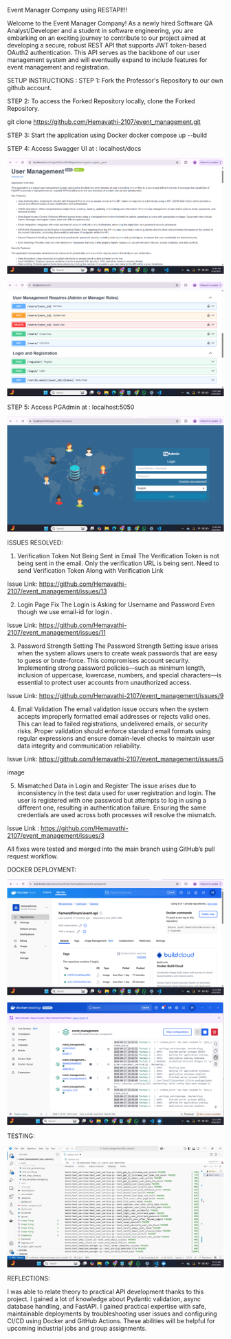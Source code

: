 Event Manager Company using RESTAPI!!!

Welcome to the Event Manager Company! As a newly hired Software QA Analyst/Developer and a student in software engineering, you are embarking on an exciting journey to contribute to our project aimed at developing a secure, robust REST API that supports JWT token-based OAuth2 authentication. This API serves as the backbone of our user management system and will eventually expand to include features for event management and registration.

SETUP INSTRUCTIONS :
STEP 1: Fork the Professor's Repository to our own github account.

STEP 2: To access the Forked Repository locally, clone the Forked Repository.

 git clone https://github.com/Hemavathi-2107/event_management.git

STEP 3: Start the application using Docker
 docker compose up --build

STEP 4: Access Swagger UI at : localhost/docs

![alt text](image.png)

![alt text](image-1.png)

STEP 5: Access PGAdmin at : localhost:5050

![alt text](image-2.png)


ISSUES RESOLVED:

1. Verification Token Not Being Sent in Email
The Verification Token is not being sent in the email. Only the verification URL is being sent. Need to send Verification Token Along with Verification Link

Issue Link: https://github.com/Hemavathi-2107/event_management/issues/13

2. Login Page Fix
The Login is Asking for Username and Password Even though we use email-id for login .

Issue Link: https://github.com/Hemavathi-2107/event_management/issues/11

3. Password Strength Setting
The Password Strength Setting issue arises when the system allows users to create weak passwords that are easy to guess or brute-force. This compromises account security. Implementing strong password policies—such as minimum length, inclusion of uppercase, lowercase, numbers, and special characters—is essential to protect user accounts from unauthorized access.

Issue Link: https://github.com/Hemavathi-2107/event_management/issues/9

4. Email Validation
The email validation issue occurs when the system accepts improperly formatted email addresses or rejects valid ones. This can lead to failed registrations, undelivered emails, or security risks. Proper validation should enforce standard email formats using regular expressions and ensure domain-level checks to maintain user data integrity and communication reliability.

Issue Link: https://github.com/Hemavathi-2107/event_management/issues/5

image

5. Mismatched Data in Login and Register
The issue arises due to inconsistency in the test data used for user registration and login. The user is registered with one password but attempts to log in using a different one, resulting in authentication failure. Ensuring the same credentials are used across both processes will resolve the mismatch.

Issue Link : https://github.com/Hemavathi-2107/event_management/issues/3

All fixes were tested and merged into the main branch using GitHub’s pull request workflow.

DOCKER DEPLOYMENT:

![alt text](image-3.png)

![alt text](image-4.png)

TESTING:

![alt text](image-5.png)

REFLECTIONS:

I was able to relate theory to practical API development thanks to this project.  I gained a lot of knowledge about Pydantic validation, async database handling, and FastAPI.  I gained practical expertise with safe, maintainable deployments by troubleshooting user issues and configuring CI/CD using Docker and GitHub Actions.  These abilities will be helpful for upcoming industrial jobs and group assignments.


